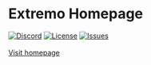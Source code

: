 # Extremo Homepage
[![Discord](https://img.shields.io/badge/Discord-Extremo-red.svg?style=plastic)](http://discord.extremo.co.uk)
[![License](https://img.shields.io/github/license/ExtremoDevTeam/HomePage.svg?style=plastic)](LICENSE)
[![Issues](https://img.shields.io/github/issues/ExtremoDevTeam/HomePage.svg?style=plastic)](https://github.com/ExtremoDevTeam/HomePage/issues)
<br><br>
[Visit homepage](https://extremodevteam.github.io/HomePage/)
